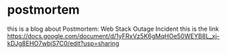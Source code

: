 # postmortem

this is a blog about Postmortem: Web Stack Outage Incident
this is the link
https://docs.google.com/document/d/1yFRxVz5K6gMqHOe50WEYB8L_xj-kDJg8EHO7wbjS7C0/edit?usp=sharing
